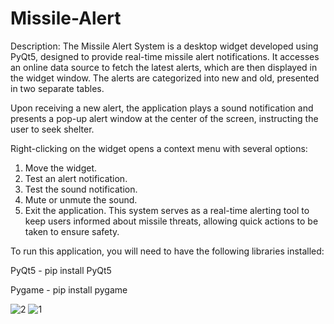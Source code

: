 # Missile-Alert

Description:
The Missile Alert System is a desktop widget developed using PyQt5, designed to provide real-time missile alert notifications. It accesses an online data source to fetch the latest alerts, which are then displayed in the widget window. The alerts are categorized into new and old, presented in two separate tables.

Upon receiving a new alert, the application plays a sound notification and presents a pop-up alert window at the center of the screen, instructing the user to seek shelter.

Right-clicking on the widget opens a context menu with several options:

1. Move the widget.
2. Test an alert notification.
3. Test the sound notification.
4. Mute or unmute the sound.
5. Exit the application.
This system serves as a real-time alerting tool to keep users informed about missile threats, allowing quick actions to be taken to ensure safety.

To run this application, you will need to have the following libraries installed:

PyQt5 - pip install PyQt5

Pygame - pip install pygame

![2](https://github.com/coon-126/Missile-Alert/assets/77004556/2e132c50-f27f-4fec-9899-96b38040b1a2)
![1](https://github.com/coon-126/Missile-Alert/assets/77004556/15f05e04-954d-4ba5-b6c7-f824abe71263)
